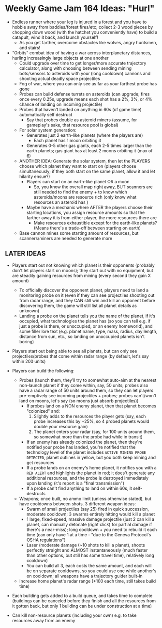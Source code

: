 # Weekly Game Jam 164 Ideas: "Hurl"

-   Endless runner where your leg is injured in a forest and you have to hobble away from baddies/forest fires/etc; collect 2-3 wood pieces by chopping down wood (with the hatchet you conveniently have) to build a catapult, wind it back, and launch yourself!
    -   As you get farther, overcome obstacles like wolves, angry huntsmen, and stairs!
-   "Orbits" combat idea of having a war across interplanetary distances, hurling increasingly large objects at one another
    -   Could upgrade over time to get longer/more accurate trajectory calculator, along with choosing between sending mining bots/sensors to asteroids with your (long cooldown) cannons and shooting actual deadly space projectiles
    -   Fog of war, where you can only see as far as your farthest probe has gone
    -   Probes can build defense turrets on asteroids (can upgrade; fires once every 0.25s, upgrade means each shot has a 2%, 3%, or 4% chance of landing on incoming projectile)
    -   Probes that haven't landed on anything in 60s (of game time) automatically self destruct
        -   Say that probes double as asteroid miners (assume, for gameplay's sake, that resource pool is global)
    -   For solar system generation:
        -   Generates just 2 earth-like planets (where the players are)
            -   Each planet has 1 moon orbiting it
        -   Generates 0-5 other gas giants, each 2-5 times larger than the earth planets; gas giant has at least 2 moons orbiting it (max of 6)
    -   ANOTHER IDEA: Generate the solar system, then let the PLAYERS choose which planet they want to start on (players choose simultaneously; if they both start on the same planet, allow it and let hilarity ensue?)
        -   Players can start on an earth-like planet OR a moon
            -   So, you know the overall map right away, BUT scanners are still needed to find the enemy + to know which asteroids/moons are resource rich (only know what resources an asteroid has )
        -   Maybe have a mechanic where AFTER the players choose their starting locations, you assign resource amounts so that the farther away it is from either player, the more resources there are
            -   Make resources exhaustible except for the earth-like planets? (Means there's a trade-off between starting on earth)
    -   Base cannon mines some starting amount of resources, but scanners/miners are needed to generate more

## LATER IDEAS

-   Players start out not knowing which planet is their opponents (probably don't let players start on moons); they start out with no equipment, but are steadily gaining resources from mining (every second they gain X amount)
    -   To officially discover the opponent planet, players need to land a monitoring probe on it (even if they can see projectiles shooting out from radar range, and they CAN still win and kill an opponent before discovering them, the game will still list all planet details as unknown)
    -   Landing a probe on the planet tells you the name of the planet, if it's occupied, what technologies the planet has (so you can tell e.g. if just a probe is there, or unoccupied, or an enemy homeworld), and some filler lore text (e.g. planet name, type, mass, radius, day length, distance from sun, etc., so landing on unoccupied planets isn't boring)
-   Players start out being able to see all planets, but can only see projectiles/probes that come within radar range (by default, let's say within 200 units)
-   Players can build the following:
    -   Probes (launch them, they'll try to somewhat auto-aim at the nearest non-launch planet if they come within, say, 50 units; probes also have a radar range of 50 units around them, so they can let players pre-emptively see incoming projectiles + probes; probes can't/won't land on moons, let's say (so moons just absorb projectiles))
        -   If probes land on a NON enemy planet, then that planet becomes "colonized" and:
            1.  Slightly adds to the resources the player gets (say, each probe increases this by +25%, so 4 probed planets would double your resource gain)
            2.  The planet enters your radar (say, for 100 units around them, so somewhat more than the probe had while in transit)
        -   If an enemy has already colonized the planet, then they're notified your probe has landed, you're notified that the technology level of the planet includes `ACTIVE MINING PROBE DETECTED`, planet outlines in yellow, but you both keep mining and get resources
        -   If a probe lands on an enemy's home planet, it notifies you with a `RED ALERT` and highlights the planet in red; it does't generate any additional resources, and the probe is destroyed immediately upon landing (it's report is a "final transmission")
        -   If a probe can't find anything to land on within 60s, it self-destructs
    -   Weapons; once built, no ammo limit (unless otherwise stated), but have cooldowns between shots. 3 different weapon ideas:
        -   Swarm of small projectiles (say 25) fired in quick succession, moderate cooldown; 3 swarms entirely hitting would kill a planet
        -   1 large, fixed-speed, massive damage projectile (just 2 can kill a planet, can manually detonate (right click) for partial damage if there's a near-miss); long cooldown + you need to rebuild it each time (can only have 1 at a time - "due to the Geneva Protocol's OSHA regulations")
        -   Laser (moderate damage (~10 shots to kill a planet), shoots perfectly straight and ALMOST instantaneously (much faster than other options, but still has some travel time), relatively long cooldown)
        -   You can build all 3, each costs the same amount, and each will be on separate cooldowns, so you could use one while another's on cooldown; all weapons have a trajectory guider built-in
    -   Increase home planet's radar range (+100 each time, still takes build time)
    
-   Each building gets added to a build queue, and takes time to complete (buildings can be canceled before they finish and all the resources from it gotten back, but only 1 building can be under construction at a time)
-   Can kill non-resource planets (including your own) e.g. to take resources away from an enemy
